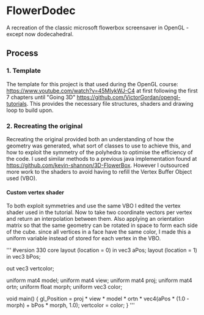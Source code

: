 # FlowerDodec

A recreation of the classic microsoft flowerbox screensaver in OpenGL - except now dodecahedral. 

## Process

### 1. Template

The template for this project is that used during the OpenGL course: https://www.youtube.com/watch?v=45MIykWJ-C4 at first following the first 7 chapters until "Going 3D" https://github.com/VictorGordan/opengl-tutorials. This provides the necessary file structures, shaders and drawing loop to build upon.

### 2. Recreating the original

Recreating the original provided both an understanding of how the geometry was generated, what sort of classes to use to achieve this, and how to exploit the symmetry of the polyhedra to optimise the efficiency of the code. I used similar methods to a previous java implementation found at https://github.com/kevin-shannon/3D-FlowerBox. However I outsourced more work to the shaders to avoid having to refill the Vertex Buffer Object used (VBO).

#### Custom vertex shader

To both exploit symmetries and use the same VBO I edited the vertex shader used in the tutorial. Now to take two coordinate vectors per vertex and return an interpolation between them. Also applying an orientation matrix so that the same geometry can be rotated in space to form each side of the cube. since all vertices in a face have the same color, I made this a uniform variable instead of stored for each vertex in the VBO.

'''
#version 330 core
layout (location = 0) in vec3 aPos;
layout (location = 1) in vec3 bPos;

out vec3 vertcolor;

uniform mat4 model;
uniform mat4 view;
uniform mat4 proj;
uniform mat4 ortn;
uniform float morph;
uniform vec3 color;


void main()
{
   gl_Position = proj * view * model * ortn * vec4(aPos * (1.0 - morph) + bPos * morph, 1.0);
   vertcolor = color;
}
'''
